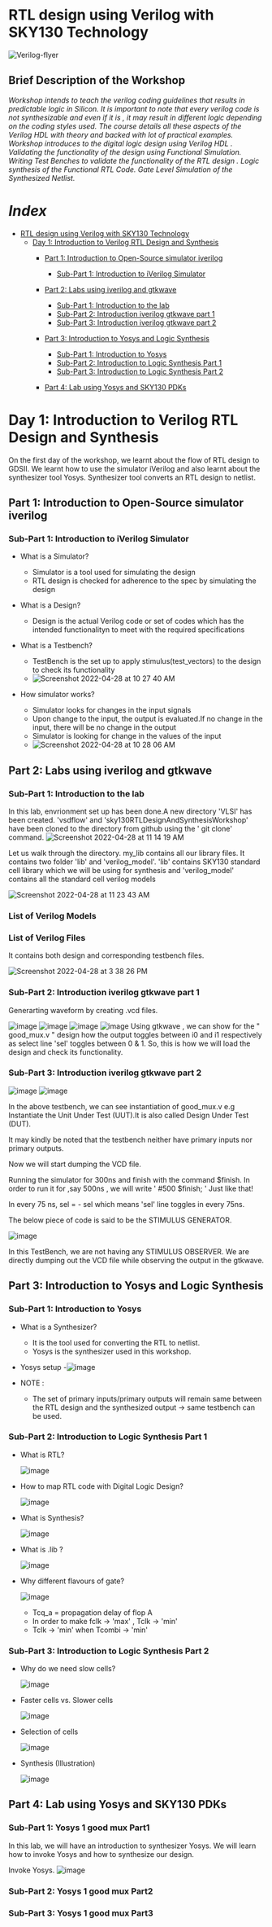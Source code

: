 # RTL design using Verilog with SKY130 Technology 
![Verilog-flyer](https://user-images.githubusercontent.com/100710081/165515835-c9e707e7-cc42-4439-8f95-81b94bb8a397.png)

## Brief Description of the Workshop

*Workshop intends to teach the verilog coding guidelines that results in predictable logic in Silicon. It is important to note that every verilog code is not synthesizable and even if it is , it may result in different logic depending on the coding styles used. The course details all these aspects of the Verilog HDL with theory and backed with lot of practical examples. Workshop introduces to the digital logic design using Verilog HDL . Validating the functionality of the design using Functional Simulation. Writing Test Benches to validate the functionality of the RTL design . Logic synthesis of the Functional RTL Code. Gate Level Simulation of the Synthesized Netlist.*
# *Index*
- [RTL design using Verilog with SKY130 Technology](https://github.com/runalpanja/RTLDesignUsingVerilogWithSKY130Technology/blob/main/README.md#rtl-design-using-verilog-with-sky130-technology)
  - [Day 1: Introduction to Verilog RTL Design and Synthesis](https://github.com/runalpanja/RTLDesignUsingVerilogWithSKY130Technology/blob/main/README.md#day-1-introduction-to-verilog-rtl-design-and-synthesis)
    - [Part 1: Introduction to Open-Source simulator iverilog](https://github.com/runalpanja/RTLDesignUsingVerilogWithSKY130Technology/blob/main/README.md#part-1-introduction-to-open-source-simulator-iverilog)
      - [Sub-Part 1: Introduction to iVerilog Simulator](https://github.com/runalpanja/RTLDesignUsingVerilogWithSKY130Technology/blob/main/README.md#sub-part-1-introduction-to-iverilog-simulator)  
    - [Part 2: Labs using iverilog and gtkwave](https://github.com/runalpanja/RTLDesignUsingVerilogWithSKY130Technology/blob/main/README.md#part-2-labs-using-iverilog-and-gtkwave)
      - [Sub-Part 1: Introduction to the lab](https://github.com/runalpanja/RTLDesignUsingVerilogWithSKY130Technology/blob/main/README.md#sub-part-1-introduction-to-the-lab) 
      - [Sub-Part 2: Introduction iverilog gtkwave part 1](https://github.com/runalpanja/RTLDesignUsingVerilogWithSKY130Technology/blob/main/README.md#sub-part-2-introduction-iverilog-gtkwave-part-1)
      - [Sub-Part 3: Introduction iverilog gtkwave part 2](https://github.com/runalpanja/RTLDesignUsingVerilogWithSKY130Technology/blob/main/README.md#sub-part-3-introduction-iverilog-gtkwave-part-2)
    - [Part 3: Introduction to Yosys and Logic Synthesis](https://github.com/runalpanja/RTLDesignUsingVerilogWithSKY130Technology/blob/main/README.md#part-3-introduction-to-yosys-and-logic-synthesis)
    
      - [Sub-Part 1: Introduction to Yosys](https://github.com/runalpanja/RTLDesignUsingVerilogWithSKY130Technology/blob/main/README.md#sub-part-1-introduction-to-yosys)
      - [Sub-Part 2: Introduction to Logic Synthesis Part 1](https://github.com/runalpanja/RTLDesignUsingVerilogWithSKY130Technology/blob/main/README.md#sub-part-2-introduction-to-logic-synthesis-part-1)
      - [Sub-Part 3: Introduction to Logic Synthesis Part 2](https://github.com/runalpanja/RTLDesignUsingVerilogWithSKY130Technology/blob/main/README.md#sub-part-3-introduction-to-logic-synthesis-part-2)
    - [Part 4: Lab using Yosys and SKY130 PDKs](https://github.com/runalpanja/RTLDesignUsingVerilogWithSKY130Technology/blob/main/README.md#part-4-lab-using-yosys-and-sky130-pdks)











# Day 1: Introduction to Verilog RTL Design and Synthesis
On the first day of the workshop, we learnt about the flow of RTL design to GDSII. We learnt how to use the simulator iVerilog and also learnt about the synthesizer tool Yosys. Synthesizer tool converts an RTL design to netlist.
## Part 1: Introduction to Open-Source simulator iverilog
### Sub-Part 1: Introduction to iVerilog Simulator
-  What is a Simulator?
    -   Simulator is a tool used for simulating the design
    -   RTL design is checked for adherence to the spec by simulating the design
- What is a Design?
    -   Design is the actual Verilog code or set of codes which has the intended functionalityn to meet with the required specifications
- What is a Testbench? 
    -   TestBench is the set up to apply stimulus(test_vectors) to the design to check its functionality
    -   ![Screenshot 2022-04-28 at 10 27 40 AM](https://user-images.githubusercontent.com/100710081/165680015-a6474780-d33d-42f9-be1e-eae923873e52.png)

- How simulator works?
    - Simulator looks for changes in the input signals
    - Upon change to the input, the output is evaluated.If no change in the input, there will be no change in the output    
    - Simulator is looking for change in the values of the input
    - ![Screenshot 2022-04-28 at 10 28 06 AM](https://user-images.githubusercontent.com/100710081/165680028-5f937eb0-57be-4b35-91c4-039f2ab441fc.png)



    
## Part 2: Labs using iverilog and gtkwave

### Sub-Part 1: Introduction to the lab
In this lab, envrionment set up has been done.A new directory 'VLSI' has been created. 'vsdflow' and 'sky130RTLDesignAndSynthesisWorkshop' have been cloned to the directory from github using the ' git clone' command.
![Screenshot 2022-04-28 at 11 14 19 AM](https://user-images.githubusercontent.com/100710081/165684973-8a243571-bbd9-43f3-8396-1460cbaaa9f7.png)

Let us walk through the directory.
my_lib contains all our library files. It contains two folder 'lib' and 'verilog_model'. 'lib' contains SKY130 standard cell library which we will be using for synthesis and 'verilog_model' contains all the standard cell verilog models

![Screenshot 2022-04-28 at 11 23 43 AM](https://user-images.githubusercontent.com/100710081/165686193-ab6babbb-4919-437b-8489-a6cf0ece81ea.png)

### List of Verilog Models



### List of Verilog Files 
It contains both design and corresponding testbench files.

![Screenshot 2022-04-28 at 3 38 26 PM](https://user-images.githubusercontent.com/100710081/165730279-08176a04-2650-45ea-8a2e-fcbfc83f2d1a.png)


### Sub-Part 2: Introduction iverilog gtkwave part 1

Generarting waveform by creating .vcd files.

![image](https://user-images.githubusercontent.com/100710081/165738527-5063cb6e-831b-4816-ad00-382949878f83.png)
![image](https://user-images.githubusercontent.com/100710081/165738834-aa3bb9bb-d583-4e98-a4f6-3ccd0506187e.png)
![image](https://user-images.githubusercontent.com/100710081/165739005-0ad07504-541e-428a-9994-b8586e0ee225.png)
![image](https://user-images.githubusercontent.com/100710081/165740590-4347f545-139c-41ca-949a-25bc97cddedb.png)
Using gtkwave , we can show for the " good_mux.v " design how the output toggles between i0 and i1 respectively as select line 'sel' toggles between 0 & 1.
So, this is how we will load the design and check its functionality.

### Sub-Part 3: Introduction iverilog gtkwave part 2

![image](https://user-images.githubusercontent.com/100710081/165743595-bf5fd003-cb78-4867-bd41-d72f43d23c2b.png)
![image](https://user-images.githubusercontent.com/100710081/165744353-eb4bd0ba-adc1-4962-b820-23a049d26786.png)

In the above testbench, we can see instantiation of good_mux.v e.g Instantiate the Unit Under Test (UUT).It is also called Design Under Test (DUT).

It may kindly be noted that the testbench neither have primary inputs nor primary outputs.

Now we will start dumping the VCD file.

Running the simulator for 300ns and finish with the command $finish.
In order to run it for ,say 500ns , we will write ' #500 $finish; ' Just like that!

In every 75 ns, sel = - sel which means 'sel' line toggles in every 75ns.


The below piece of code is said to be the STIMULUS GENERATOR.

![image](https://user-images.githubusercontent.com/100710081/165748608-8320065b-a9fd-4400-947c-7126576f09d3.png)

In this TestBench, we are not having any STIMULUS OBSERVER. We are directly dumping out the VCD file while observing the output in the gtkwave.


## Part 3: Introduction to Yosys and Logic Synthesis

### Sub-Part 1: Introduction to Yosys

-  What is a Synthesizer?
   -  It is the tool used for converting the RTL to netlist.
   -  Yosys is the synthesizer used in this workshop.
  
-  Yosys setup
   -![image](https://user-images.githubusercontent.com/100710081/165752064-3984e59e-096a-4a1b-86a5-62678ad788d4.png)
- NOTE : 
   - The set of primary inputs/primary outputs will remain same between the RTL design and the synthesized output -> same testbench can be used.

  

### Sub-Part 2: Introduction to Logic Synthesis Part 1 

-  What is RTL?

     ![image](https://user-images.githubusercontent.com/100710081/165756584-2ec44a03-ad4e-442c-98c2-813d2b43690c.png)

-  How to map RTL code with Digital Logic Design?

     ![image](https://user-images.githubusercontent.com/100710081/165756069-52d91575-fd28-4446-b473-a853d19f46d2.png)
     
-  What is Synthesis?

     ![image](https://user-images.githubusercontent.com/100710081/165757365-36a7e5e2-8bb4-48e3-98b7-6b6ee952c534.png)


-  What is .lib ?
     
     ![image](https://user-images.githubusercontent.com/100710081/165757991-56648c41-2c0f-4c11-9fbe-4176dccac2c0.png)
     
-  Why different flavours of gate?

     ![image](https://user-images.githubusercontent.com/100710081/165759243-a0cd46c7-0618-40d5-9cbc-56685bc7e844.png)
     
    -  Tcq_a = propagation delay of flop A
    -  In order to make fclk -> 'max' , Tclk -> 'min'
    -  Tclk -> 'min' when Tcombi -> 'min'
    
     


### Sub-Part 3: Introduction to Logic Synthesis Part 2 

-  Why do we need slow cells?

     ![image](https://user-images.githubusercontent.com/100710081/165760465-94dbf4ff-13c6-442f-bfa9-74374483900f.png)
     
-  Faster cells vs. Slower cells

     ![image](https://user-images.githubusercontent.com/100710081/165766112-e059648f-2b02-49a6-ab55-50df0284eadc.png)

-  Selection of cells

     ![image](https://user-images.githubusercontent.com/100710081/165766973-02a7e899-a8aa-43e8-bbd4-f768955bac31.png)
     
-  Synthesis (Illustration)
     
     
     ![image](https://user-images.githubusercontent.com/100710081/165767679-b281404f-ccb3-4a73-b4a2-24a160a549e2.png)





## Part 4: Lab using Yosys and SKY130 PDKs
### Sub-Part 1: Yosys 1 good mux Part1
In this lab, we will have an introduction to synthesizer Yosys. We will learn how to invoke Yosys and how to synthesize our design.

Invoke Yosys.
![image](https://user-images.githubusercontent.com/100710081/165773780-5fa5038e-932a-4fca-b3c7-3adcffc49c06.png)







### Sub-Part 2: Yosys 1 good mux Part2



### Sub-Part 3: Yosys 1 good mux Part3





